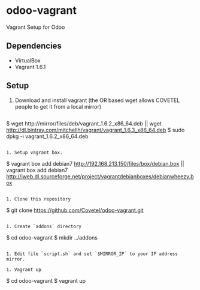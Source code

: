 odoo-vagrant
============

Vagrant Setup for Odoo

Dependencies
------------

* VirtualBox
* Vagrant 1.6.1

Setup
-----

1. Download and install vagrant (the OR based wget allows COVETEL people to get it from a local mirror)

   ```
$ wget http://mirror/files/deb/vagrant_1.6.2_x86_64.deb || wget http://dl.bintray.com/mitchellh/vagrant/vagrant_1.6.3_x86_64.deb
$ sudo dpkg -i vagrant_1.6.2_x86_64.deb

   ```

1. Setup vagrant box.

   ```
$ vagrant box add debian7 http://192.168.213.150/files/box/debian.box || vagrant box add debian7 http://iweb.dl.sourceforge.net/project/vagrantdebianboxes/debianwheezy.box

   ```
   
1. Clone this repository 

   ```
$ git clone https://github.com/Covetel/odoo-vagrant.git

   ```

1. Create `addons` directory

```
$ cd odoo-vagrant
$ mkdir ../addons
```

1. Edit file `script.sh` and set `$MIRROR_IP` to your IP address mirror.

1. Vagrant up

   ```
$ cd odoo-vagrant
$ vagrant up
   ```
